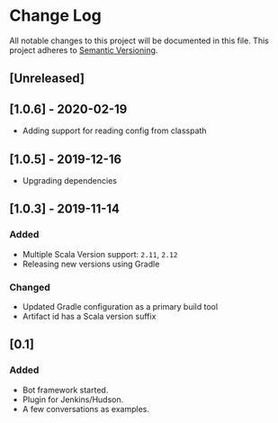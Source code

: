 # Change Log
All notable changes to this project will be documented in this file.
This project adheres to [Semantic Versioning](http://semver.org/).

## [Unreleased]

## [1.0.6] - 2020-02-19
- Adding support for reading config from classpath

## [1.0.5] - 2019-12-16
- Upgrading dependencies

## [1.0.3] - 2019-11-14

### Added
- Multiple Scala Version support: `2.11`, `2.12`
- Releasing new versions using Gradle

### Changed
- Updated Gradle configuration as a primary build tool
- Artifact id has a Scala version suffix

## [0.1]

### Added
- Bot framework started.
- Plugin for Jenkins/Hudson.
- A few conversations as examples. 
